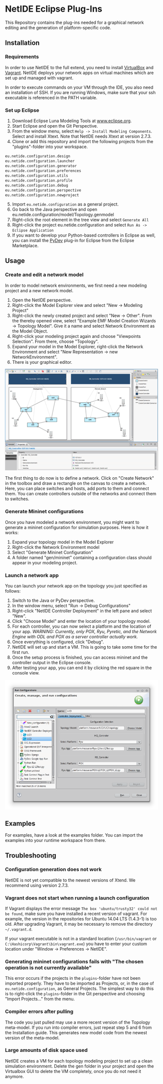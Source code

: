 # NetIDE Eclipse Plug-Ins

This Repository contains the plug-ins needed for a graphical network editing and the generation of platform-specific code.

## Installation

### Requirements

In order to use NetIDE to the full extend, you need to install [VirtualBox](http://virtualbox.org) and [Vagrant](http://www.vagrantup.com). NetIDE deploys your network apps on virtual machines which are set up and managed with vagrant. 

In order to execute commands on your VM through the IDE, you also need an installation of SSH. If you are running Windows, make sure that your ssh executable is referenced in the PATH variable.

### Set up Eclipse

1. Download Eclipse Luna Modeling Tools at www.eclipse.org.
2. Start Eclipse and open the Git Perspective.
3. From the window menu, select `Help -> Install Modeling Components`. Select and install Xtext. Note that NetIDE needs Xtext at version 2.7.3.
4. Clone or add this repository and import the following projects from the "plugins"-folder into your workspace.
 
  ```
  eu.netide.configuration.design
  eu.netide.configuration.launcher  
  eu.netide.configuration.generator
  eu.netide.configuration.preferences
  eu.netide.configuration.utils
  eu.netide.configuration.profile
  eu.netide.configuration.debug
  eu.netide.configuration.perspective
  eu.netide.configuration.newproject
  ```

5. Import `eu.netide.configuration` as a general project.  
6. Go back to the Java perspective and open eu.netide.configuration/model/Topology.genmodel
7. Right-click the root element in the tree view and select `Generate All`
8. Right-click the project eu.netide.configuration and select `Run As -> Eclipse Application`
9. If you want to develop your Python-based controllers in Eclipse as well, you can install the [PyDev](http://www.pydev.org/) plug-in for Eclipse from the Eclipse Marketplace.



## Usage

### Create and edit a network model

In order to model network environments, we first need a new modeling project and a new network model.

1. Open the NetIDE perspective.
2. Right-click the Model Explorer view and select "New -> Modeling Project"
3. Right-click the newly created project and select "New -> Other". From the thereby opened view, select "Example EMF Model Creation Wizards -> Topology Model". Give it a name and select Network Environment as the Model Object.
4. Right-click your modeling project again and choose "Viewpoints Selection". From there, choose "Topology".
5. Expand your model in the Model Explorer, right-click the Network Environment and select "New Representation -> new NetworkEnvironment".
6. There is your graphical editor.

![Graphical Topology Editor](screenshots/screenshot_editor.png "Graphical network editor")

The first thing to do now is to define a network. Click on "Create Network" in the toolbox and draw a rectangle on the canvas to create a network. Here, you can place switches and hosts, add ports to them and connect them. You can create controllers outside of the networks and connect them to switches.


### Generate Mininet configurations

Once you have modeled a network environment, you might want to generate a mininet configuration for simulation purposes. Here is how it works:

1. Expand your topology model in the Model Explorer
2. Right-click the Network Environment model
3. Select "Generate Mininet Configuration"
4. A folder named "gen/mininet" containing a configuration class should appear in your modeling project.


### Launch a network app

You can launch your network app on the topology you just specified as follows:

1. Switch to the Java or PyDev perspective.
2. In the window menu, select "Run -> Debug Configurations"
3. Right-click "NetIDE Controller Deployment" in the left pane and select "New".
4. Click "Choose Model" and enter the location of your topology model. 
5. For each controller, you can now select a platform and the location of your app. 
   *WARNING: Currently, only POX, Ryu, Pyretic, and the Network Engine with ODL and POX as a server controller actually work.*
6. Once everything is configured, click "Debug".
7. NetIDE will set up and start a VM. This is going to take some time for the first run.
8. Once the setup process is finished, you can access mininet and the controller output in the Eclipse console.
9. After testing your app, you can end it by clicking the red square in the console view.

![Launch Configuration](screenshots/screenshot_conf.png)

## Examples

For examples, have a look at the examples folder. You can import the examples into your runtime workspace from there.

## Troubleshooting

### Configuration generation does not work

NetIDE is not yet compatible to the newest versions of Xtend. We recommend using version 2.7.3.

### Vagrant does not start when running a launch configuration

If Vagrant displays the error message `The box 'ubuntu/trusty32' could not be found`, make sure you have installed a recent version of vagrant. For example, the version in the repositories for Ubuntu 14.04 LTS (1.4.3-1) is too old. After upgrading Vagrant, it may be necessary to remove the directory `~/.vagrant.d`.

If your vagrant executable is not in a standard location (`/usr/bin/vagrant` or `C:\Hashicorp\Vagrant\bin\vagrant.exe`) you have to enter your custom location under "Window -> Preferences -> NetIDE".

### Generating mininet configurations fails with "The chosen operation is not currently available"

This error occurs if the projects in the `plugins`-folder have not been imported properly. They have to be imported as Projects, or, in the case of `eu.netide.configuration`, as General Projects. The simplest way to do this is to right-click the `plugins`-folder in the Git perspective and choosing "Import Projects..." from the menu.


### Compiler errors after pulling

The code you just pulled may use a more recent version of the Topology meta-model. If you run into compiler errors, just repeat step 5 and 6 from the Installation guide. This generates new model code from the newest version of the meta-model.

### Large amounts of disk space used

NetIDE creates a VM for each topology modeling project to set up a clean simulation environment. Delete the gen folder in your project and open the Virtualbox GUI to delete the VM completely, once you do not need it anymore.
